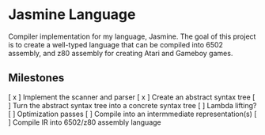 # Jasmine Language

Compiler implementation for my language, Jasmine. The goal of this project is
to create a well-typed language that can be compiled into 6502 assembly, and
z80 assembly for creating Atari and Gameboy games.

## Milestones

[ x ] Implement the scanner and parser
[ x ] Create an abstract syntax tree
[   ] Turn the abstract syntax tree into a concrete syntax tree
[   ] Lambda lifting?
[   ] Optimization passes
[   ] Compile into an intermmediate representation(s)
[   ] Compile IR into 6502/z80 assembly language
